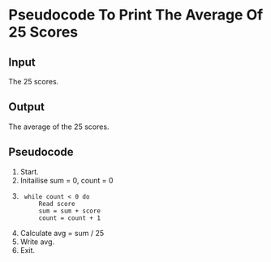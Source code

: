 # Pseudocode To Print The Average Of 25 Scores

## Input
The 25 scores.

## Output
The average of the 25 scores.

## Pseudocode

1. Start.
2. Initailise sum = 0, count = 0
3. ```
    while count < 0 do
        Read score
        sum = sum + score
        count = count + 1
    ```
4. Calculate avg = sum / 25
5. Write avg.
6. Exit.